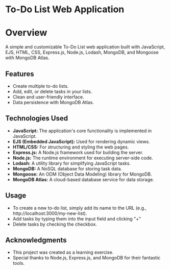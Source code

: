 # To-Do List Web Application

# Overview
A simple and customizable To-Do List web application built with JavaScript, EJS, HTML, CSS, Express.js, Node.js, Lodash, MongoDB, and Mongoose with MongoDB Atlas.

## Features

- Create multiple to-do lists.
- Add, edit, or delete tasks in your lists.
- Clean and user-friendly interface.
- Data persistence with MongoDB Atlas.

## Technologies Used

- **JavaScript:** The application's core functionality is implemented in JavaScript.
- **EJS (Embedded JavaScript):** Used for rendering dynamic views.
- **HTML/CSS:** For structuring and styling the web pages.
- **Express.js:** A Node.js framework used for building the server.
- **Node.js:** The runtime environment for executing server-side code.
- **Lodash:** A utility library for simplifying JavaScript tasks.
- **MongoDB:** A NoSQL database for storing task data.
- **Mongoose:** An ODM (Object Data Modeling) library for MongoDB.
- **MongoDB Atlas:** A cloud-based database service for data storage.

## Usage
- To create a new to-do list, simply add its name to the URL (e.g., http://localhost:3000/my-new-list).
- Add tasks by typing them into the input field and clicking "+"
- Delete tasks by checking the checkbox.

## Acknowledgments
- This project was created as a learning exercise.
- Special thanks to Node.js, Express.js, and MongoDB for their fantastic tools.
